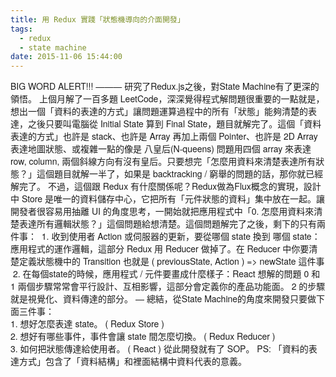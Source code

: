 ```yaml
---
title: 用 Redux 實踐「狀態機導向的介面開發」
tags:
  - redux
  - state machine
date: 2015-11-06 15:44:00
---
```


<span style="font-family: &quot;helvetica neue&quot; , &quot;arial&quot; , &quot;helvetica&quot; , sans-serif;">BIG WORD ALERT!!!</span>
<span style="font-family: &quot;helvetica neue&quot; , &quot;arial&quot; , &quot;helvetica&quot; , sans-serif;">———</span>
<span style="font-family: &quot;helvetica neue&quot; , &quot;arial&quot; , &quot;helvetica&quot; , sans-serif;">研究了Redux.js之後，對State Machine有了更深的領悟。</span>
<span style="font-family: &quot;helvetica neue&quot; , &quot;arial&quot; , &quot;helvetica&quot; , sans-serif;">
</span><span style="font-family: &quot;helvetica neue&quot; , &quot;arial&quot; , &quot;helvetica&quot; , sans-serif;">上個月解了一百多題 LeetCode，深深覺得程式解問題很重要的一點就是，想出一個「資料的表達的方式」讓問題運算過程中的所有「狀態」能夠清楚的表達，之後只要叫電腦從 Initial State 算到 Final State，題目就解完了。這個「資料表達的方式」也許是 stack、也許是 Array 再加上兩個 Pointer、也許是 2D Array表達地圖狀態、或複雜一點的像是 八皇后(N-queens) 問題用四個 array 來表達row, column, 兩個斜線方向有沒有皇后。只要想完「怎麼用資料來清楚表達所有狀態？」這個題目就解一半了，如果是 backtracking / 窮舉的問題的話，那你就已經解完了。</span>
<span style="font-family: &quot;helvetica neue&quot; , &quot;arial&quot; , &quot;helvetica&quot; , sans-serif;">
</span><span style="font-family: &quot;helvetica neue&quot; , &quot;arial&quot; , &quot;helvetica&quot; , sans-serif;">不過，這個跟 Redux 有什麼關係呢？Redux做為Flux概念的實現，設計中 Store 是唯一的資料儲存中心，它把所有「元件狀態的資料」集中放在一起。</span><span style="font-family: '&quot;helvetica neue&quot;', '&quot;arial&quot;', '&quot;helvetica&quot;', sans-serif;">讓開發者很容易用</span><span style="font-family: 'helvetica neue', arial, helvetica, sans-serif;">抽離 UI 的角度思考，一開始就把應用程式中「0\. 怎麼用資料來清楚表達所有邏輯狀態？」這個問題給想清楚。這個問題解完了之後，剩下的只有兩件事：</span>
<span style="font-family: &quot;helvetica neue&quot; , &quot;arial&quot; , &quot;helvetica&quot; , sans-serif;">
</span><span style="font-family: &quot;helvetica neue&quot; , &quot;arial&quot; , &quot;helvetica&quot; , sans-serif;">&nbsp;1\. 收到使用者 Action 或伺服器的更新，要從哪個 state 換到 哪個 state：應用程式的運作邏輯，這部分 Redux 用 Reducer 做掉了。在 Reducer 中你要清楚定義狀態機中的 Transition 也就是 ( previousState, Action ) =&gt; newState 這件事</span>
<span style="font-family: &quot;helvetica neue&quot; , &quot;arial&quot; , &quot;helvetica&quot; , sans-serif;">
</span><span style="font-family: &quot;helvetica neue&quot; , &quot;arial&quot; , &quot;helvetica&quot; , sans-serif;">&nbsp;2\. 在每個state的時候，應用程式 / 元件要畫成什麼樣子：React 想解的問題</span>
<span style="font-family: &quot;helvetica neue&quot; , &quot;arial&quot; , &quot;helvetica&quot; , sans-serif;">
</span><span style="font-family: &quot;helvetica neue&quot; , &quot;arial&quot; , &quot;helvetica&quot; , sans-serif;">0 和 1 兩個步驟常常會平行設計、互相影響，這部分會定義你的產品功能面。</span>
<span style="font-family: &quot;helvetica neue&quot; , &quot;arial&quot; , &quot;helvetica&quot; , sans-serif;">2 的步驟就是視覺化、資料傳達的部分。</span>
<span style="font-family: &quot;helvetica neue&quot; , &quot;arial&quot; , &quot;helvetica&quot; , sans-serif;">
</span><span style="font-family: &quot;helvetica neue&quot; , &quot;arial&quot; , &quot;helvetica&quot; , sans-serif;">—</span>
<span style="font-family: &quot;helvetica neue&quot; , &quot;arial&quot; , &quot;helvetica&quot; , sans-serif;">總結，從State Machine的角度來開發只要做下面三件事：</span>
<span style="font-family: &quot;helvetica neue&quot; , &quot;arial&quot; , &quot;helvetica&quot; , sans-serif;"><span class="Apple-tab-span" style="white-space: pre;"> </span>1\. 想好怎麼表達 state。 ( Redux Store )</span>
<span style="font-family: &quot;helvetica neue&quot; , &quot;arial&quot; , &quot;helvetica&quot; , sans-serif;"><span class="Apple-tab-span" style="white-space: pre;"> </span>2\. 想好有哪些事件，事件會讓 state 間怎麼切換。 ( Redux Reducer )</span>
<span style="font-family: &quot;helvetica neue&quot; , &quot;arial&quot; , &quot;helvetica&quot; , sans-serif;"><span class="Apple-tab-span" style="white-space: pre;"> </span>3\. 如何把狀態傳達給使用者。 ( React )</span>
<span style="font-family: &quot;helvetica neue&quot; , &quot;arial&quot; , &quot;helvetica&quot; , sans-serif;">從此開發就有了 SOP。</span>
<span style="font-family: &quot;helvetica neue&quot; , &quot;arial&quot; , &quot;helvetica&quot; , sans-serif;">
</span><span style="font-family: &quot;helvetica neue&quot; , &quot;arial&quot; , &quot;helvetica&quot; , sans-serif;">PS: 「資料的表達方式」包含了「資料結構」和裡面結構中資料代表的意義。</span>